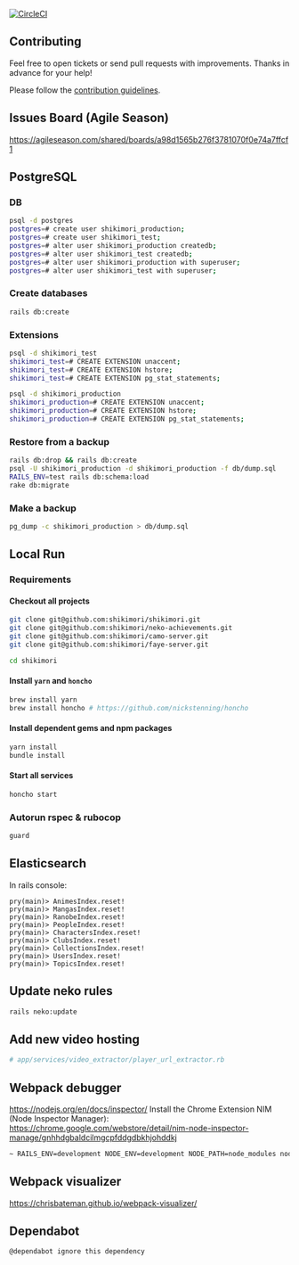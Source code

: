 [![CircleCI](https://circleci.com/gh/shikimori/shikimori.svg?style=svg&circle-token=5bd1a64ae9642ddb8d27a9585881756804ce9163)](https://circleci.com/gh/shikimori/shikimori)

## Contributing
Feel free to open tickets or send pull requests with improvements. Thanks in advance for your help!

Please follow the [contribution guidelines](https://github.com/shikimori/shikimori/blob/master/CONTRIBUTING.md).

## Issues Board (Agile Season)
https://agileseason.com/shared/boards/a98d1565b276f3781070f0e74a7ffcf1

## PostgreSQL
### DB
```sh
psql -d postgres
postgres=# create user shikimori_production;
postgres=# create user shikimori_test;
postgres=# alter user shikimori_production createdb;
postgres=# alter user shikimori_test createdb;
postgres=# alter user shikimori_production with superuser;
postgres=# alter user shikimori_test with superuser;
```

### Create databases
```sh
rails db:create
```

### Extensions
```sh
psql -d shikimori_test
shikimori_test=# CREATE EXTENSION unaccent;
shikimori_test=# CREATE EXTENSION hstore;
shikimori_test=# CREATE EXTENSION pg_stat_statements;
```

```sh
psql -d shikimori_production
shikimori_production=# CREATE EXTENSION unaccent;
shikimori_production=# CREATE EXTENSION hstore;
shikimori_production=# CREATE EXTENSION pg_stat_statements;
```

### Restore from a backup
```sh
rails db:drop && rails db:create
psql -U shikimori_production -d shikimori_production -f db/dump.sql
RAILS_ENV=test rails db:schema:load
rake db:migrate
```

### Make a backup
```sh
pg_dump -c shikimori_production > db/dump.sql
```

## Local Run
### Requirements

#### Checkout all projects
```sh
git clone git@github.com:shikimori/shikimori.git
git clone git@github.com:shikimori/neko-achievements.git
git clone git@github.com:shikimori/camo-server.git
git clone git@github.com:shikimori/faye-server.git

cd shikimori
```

#### Install `yarn` and `honcho`
```sh
brew install yarn
brew install honcho # https://github.com/nickstenning/honcho
```

#### Install dependent gems and npm packages
```sh
yarn install
bundle install
```

#### Start all services
```sh
honcho start
```

### Autorun rspec & rubocop
```sh
guard
```

## Elasticsearch

In rails console:

```
pry(main)> AnimesIndex.reset!
pry(main)> MangasIndex.reset!
pry(main)> RanobeIndex.reset!
pry(main)> PeopleIndex.reset!
pry(main)> CharactersIndex.reset!
pry(main)> ClubsIndex.reset!
pry(main)> CollectionsIndex.reset!
pry(main)> UsersIndex.reset!
pry(main)> TopicsIndex.reset!
```


## Update neko rules
```sh
rails neko:update
```


## Add new video hosting
```ruby
# app/services/video_extractor/player_url_extractor.rb
```


## Webpack debugger
https://nodejs.org/en/docs/inspector/
Install the Chrome Extension NIM (Node Inspector Manager): https://chrome.google.com/webstore/detail/nim-node-inspector-manage/gnhhdgbaldcilmgcpfddgdbkhjohddkj
```sh
~ RAILS_ENV=development NODE_ENV=development NODE_PATH=node_modules node --inspect node_modules/.bin/webpack-dev-server --progress --color --config config/webpack/development.js
```


## Webpack visualizer
https://chrisbateman.github.io/webpack-visualizer/

## Dependabot
```
@dependabot ignore this dependency
```
